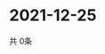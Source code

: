 # 2021-12-25
  共 0条

  <!-- BEGIN -->
  <!-- 最后更新时间Sat Dec 25 2021 03:06:02 GMT+0000 (Coordinated Universal Time) -->
  
  <!-- END -->
  
  
